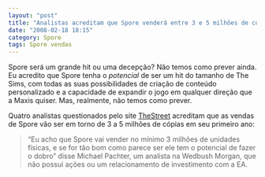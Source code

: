 ```yaml
---
layout: "post"
title: "Analistas acreditam que Spore venderá entre 3 e 5 milhões de cópias em um ano"
date: "2008-02-18 18:15"
category: Spore
tags: Spore vendas
---
```


Spore será um grande hit ou uma decepção? Não temos como prever ainda. Eu acredito que Spore tenha o _potencial_ de ser um hit do tamanho de The Sims, com todas as suas possibilidades de criação de conteúdo personalizado e a capacidade de expandir o jogo em qualquer direção que a Maxis quiser. Mas, realmente, não temos como prever.

Quatro analistas questionados pelo site [TheStreet](http://www.thestreet.com/s/ea-sees-a-blockbuster-in-spore/newsanalysis/techsoftware/10403805.html?puc=_tscrss) acreditam que as vendas de Spore vão ser em torno de 3 a 5 milhões de cópias em seu primeiro ano:

> “Eu acho que Spore vai vender no mínimo 3 milhões de unidades físicas, e se for tão bom como parece ser ele tem o potencial de fazer o dobro” disse Michael Pachter, um analista na Wedbush Morgan, que não possui ações ou um relacionamento de investimento com a EA.
